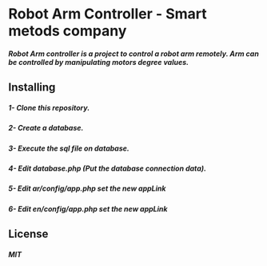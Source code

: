 # Robot Arm Controller - Smart metods company
##### Robot Arm controller is a project to control a robot arm remotely. Arm can be controlled by manipulating motors degree values. 

## Installing
##### 1- Clone this repository.
##### 2- Create a database.
##### 3- Execute the sql file on database.
##### 4- Edit database.php (Put the database connection data).
##### 5- Edit ar/config/app.php set the new appLink
##### 6- Edit en/config/app.php set the new appLink


## License
##### MIT
